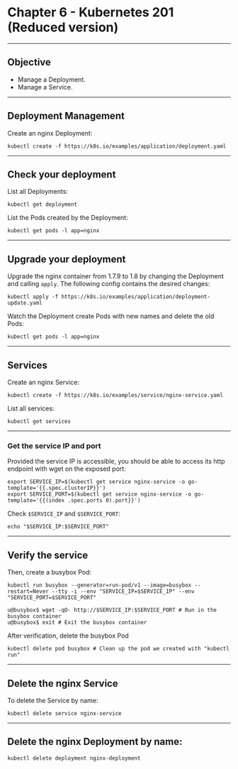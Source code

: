 # Chapter 6 - Kubernetes 201 (Reduced version)

---

## Objective

* Manage a Deployment.
* Manage a Service.

---

## Deployment Management

Create an nginx Deployment:

```shell
kubectl create -f https://k8s.io/examples/application/deployment.yaml
```

---

## Check your deployment

List all Deployments:

```shell
kubectl get deployment
```

List the Pods created by the Deployment:

```shell
kubectl get pods -l app=nginx
```

---

## Upgrade your deployment

Upgrade the nginx container from 1.7.9 to 1.8 by changing the Deployment and calling `apply`.  The following config contains the desired changes:

```shell
kubectl apply -f https://k8s.io/examples/application/deployment-update.yaml
```

Watch the Deployment create Pods with new names and delete the old Pods:

```shell
kubectl get pods -l app=nginx
```

---

## Services

Create an nginx Service:

```shell
kubectl create -f https://k8s.io/examples/service/nginx-service.yaml
```

List all services:

```shell
kubectl get services
```

---

### Get the service IP and port

Provided the service IP is accessible, you should be able to access its http endpoint with wget on the exposed port:

```shell
export SERVICE_IP=$(kubectl get service nginx-service -o go-template='{{.spec.clusterIP}}')
export SERVICE_PORT=$(kubectl get service nginx-service -o go-template='{{(index .spec.ports 0).port}}')
```

Check `$SERVICE_IP` and `$SERVICE_PORT`:

```shell
echo "$SERVICE_IP:$SERVICE_PORT"
```

---

## Verify the service

Then, create a busybox Pod:
```shell
kubectl run busybox --generator=run-pod/v1 --image=busybox --restart=Never --tty -i --env "SERVICE_IP=$SERVICE_IP" --env "SERVICE_PORT=$SERVICE_PORT"

u@busybox$ wget -qO- http://$SERVICE_IP:$SERVICE_PORT # Run in the busybox container
u@busybox$ exit # Exit the busybox container
```

After verification, delete the busybox Pod
```shell
kubectl delete pod busybox # Clean up the pod we created with "kubectl run"
```

---

## Delete the nginx Service

To delete the Service by name:

```shell
kubectl delete service nginx-service
```

---

## Delete the nginx Deployment by name:

```shell
kubectl delete deployment nginx-deployment
```
